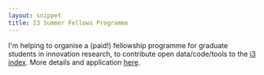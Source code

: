 ```yaml
---
layout: snippet
title: I3 Summer Fellows Programme
---
```


I'm helping to organise a (paid!) fellowship programme for graduate students in innovation research, to contribute open data/code/tools to the [i3 index](https://iiindex.org/). More details and application [here](https://iii.pubpub.org/pub/l5o2gcxw).
